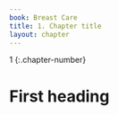 ```yaml
---
book: Breast Care
title: 1. Chapter title
layout: chapter
---
```


1
{:.chapter-number}

# First heading

